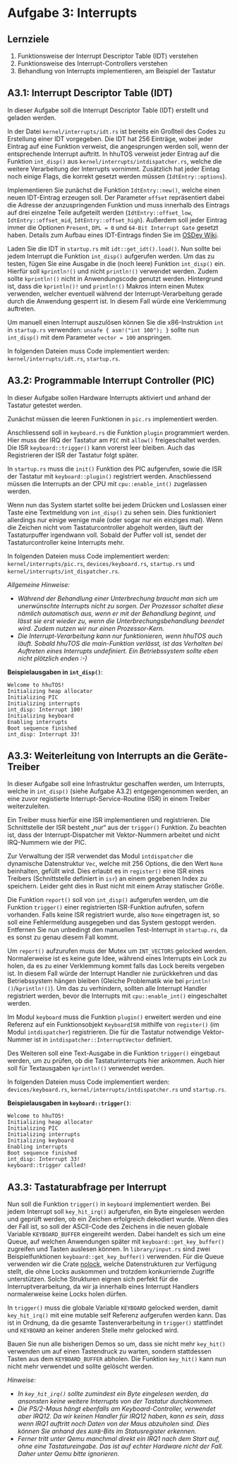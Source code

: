 # Aufgabe 3: Interrupts

## Lernziele

1. Funktionsweise der Interrupt Descriptor Table (IDT) verstehen
2. Funktionsweise des Interrupt-Controllers verstehen
2. Behandlung von Interrupts implementieren, am Beispiel der Tastatur

## A3.1: Interrupt Descriptor Table (IDT)
In dieser Aufgabe soll die Interrupt Descriptor Table (IDT) erstellt und geladen werden.

In der Datei `kernel/interrupts/idt.rs` ist bereits ein Großteil des Codes zu Erstellung einer IDT vorgegeben.
Die IDT hat 256 Einträge, wobei jeder Eintrag auf eine Funktion verweist, die angesprungen werden soll, wenn der entsprechende Interrupt auftritt. In hhuTOS verweist jeder Eintrag auf die Funktion `int_disp()` aus `kernel/interrupts/intdispatcher.rs`, welche die weitere Verarbeitung der Interrupts vornimmt.
Zusätzlich hat jeder Eintag noch einige Flags, die korrekt gesetzt werden müssen (`IdtEntry::options`).

Implementieren Sie zunächst die Funktion `IdtEntry::new()`, welche einen neuen IDT-Eintrag erzeugen soll. Der Parameter `offset` repräsentiert dabei die Adresse der anzuspringenden Funktion und muss innerhalb des Eintrags auf drei einzelne Teile aufgeteilt werden (`IdtEntry::offset_low`, `IdtEntry::offset_mid`, `IdtEntry::offset_high`). Außerdem soll jeder Eintrag immer die Optionen `Present`, `DPL = 0` und `64-Bit Interrupt Gate` gesetzt haben. Details zum Aufbau eines IDT-Eintrags finden Sie im [OSDev Wiki](https://wiki.osdev.org/Interrupt_Descriptor_Table#Structure_on_x86-64).

Laden Sie die IDT in `startup.rs` mit `idt::get_idt().load()`. Nun sollte bei jedem Interrupt die Funktion `int_disp()` aufgerufen werden. Um das zu testen, fügen Sie eine Ausgabe in die (noch leere) Funktion `int_disp()` ein. Hierfür soll `kprintln!()` und nicht `println!()` verwendet werden. Zudem sollte `kprintln!()` nicht in Anwendungscode genutzt werden. Hintergrund ist, dass die `kprintln()!` und `println!()` Makros intern einen Mutex verwenden, welcher eventuell während der Interrupt-Verarbeitung gerade durch die Anwendung gesperrt ist. In diesem Fall würde eine Verklemmung auftreten.

Um manuell einen Interrupt auszulösen können Sie die x86-Instruktion `int` in `startup.rs` verwenden: `unsafe { asm!("int 100"); }` sollte nun `int_disp()` mit dem Parameter `vector = 100` anspringen. 

In folgenden Dateien muss Code implementiert werden: `kernel/interrupts/idt.rs`, `startup.rs`.

## A3.2: Programmable Interrupt Controller (PIC)
In dieser Aufgabe sollen Hardware Interrupts aktiviert und anhand der Tastatur getestet werden.

Zunächst müssen die leeren Funktionen in `pic.rs` implementiert werden. 

Anschliessend soll in `keyboard.rs` die Funktion `plugin` programmiert werden. Hier muss der IRQ der Tastatur am `PIC` mit `allow()` freigeschaltet werden. Die ISR `keyboard::trigger()` kann vorerst leer bleiben. Auch das Registrieren der ISR der Tastatur folgt später.

In `startup.rs` muss die `init()` Funktion des PIC aufgerufen, sowie die ISR der Tastatur mit `keyboard::plugin()` registriert werden. Anschliessend müssen die Interrupts an der CPU mit `cpu::enable_int()` zugelassen werden.

Wenn nun das System startet sollte bei jedem Drücken und Loslassen einer Taste eine Textmeldung von `int_disp()` zu sehen sein. Dies funktioniert allerdings nur einige wenige male (oder sogar nur ein einziges mal). Wenn die Zeichen nicht vom Tastaturcontroller abgeholt werden, läuft der Tastaturpuffer irgendwann voll. Sobald der Puffer voll ist, sendet der Tastaturcontroller keine Interrupts mehr.

In folgenden Dateien muss Code implementiert werden: `kernel/interrupts/pic.rs`,
`devices/keyboard.rs`, `startup.rs` und `kernel/interrupts/int_dispatcher.rs`.

*Allgemeine Hinweise:*
- *Während der Behandlung einer Unterbrechung braucht man sich um unerwünschte Interrupts nicht zu sorgen. Der Prozessor schaltet diese nämlich automatisch aus, wenn er mit der Behandlung beginnt, und lässt sie erst wieder zu, wenn die Unterbrechungsbehandlung beendet wird. Zudem nutzen wir nur einen Prozessor-Kern.*
- *Die Interrupt-Verarbeitung kann nur funktionieren, wenn hhuTOS auch läuft. Sobald hhuTOS die main-Funktion verlässt, ist das Verhalten bei Auftreten eines Interrupts undefiniert. Ein Betriebssystem sollte eben nicht plötzlich enden :-)*


**Beispielausgaben in `int_disp()`**:
```
Welcome to hhuTOS!
Initializing heap allocator
Initializing PIC
Initializing interrupts
int_disp: Interrupt 100!
Initializing keyboard
Enabling interrupts
Boot sequence finished
int_disp: Interrupt 33!
```

## A3.3: Weiterleitung von Interrupts an die Geräte-Treiber
In dieser Aufgabe soll eine Infrastruktur geschaffen werden, um Interrupts, welche in `int_disp()` (siehe Aufgabe A3.2) entgegengenommen werden, an eine zuvor registierte Interrupt-Service-Routine (ISR) in einem Treiber weiterzuleiten.

Ein Treiber muss hierfür eine ISR implementieren und registrieren. Die Schnittstelle der ISR besteht „nur“ aus der `trigger()` Funktion. Zu beachten ist, dass der Interrupt-Dispatcher mit Vektor-Nummern arbeitet und nicht IRQ-Nummern wie der PIC.

Zur Verwaltung der ISR verwendet das Modul `intdispatcher` die dynamische Datenstruktur `Vec`, welche mit 256 Options, die den Wert `None` beinhalten, gefüllt wird. Dies erlaubt es in `register()` eine ISR eines Treibers (Schnittstelle definiert in `isr`) an einem gegebenen Index zu speichern. Leider geht dies in Rust nicht mit einem Array statischer Größe. 

Die Funktion `report()` soll von `int_disp()` aufgerufen werden, um die Funktion `trigger()` einer registrierten ISR-Funktion aufrufen, sofern vorhanden. Falls keine ISR registriert wurde, also `None` eingetragen ist, so soll eine Fehlermeldung ausgegeben und das System gestoppt werden. Entfernen Sie nun unbedingt den manuellen Test-Interrupt in `startup.rs`, da es sonst zu genau diesem Fall kommt.

Um `report()` aufzurufen muss der Mutex um `INT_VECTORS` gelocked werden. Normalerweise ist es keine gute Idee, während eines Interrupts ein Lock zu holen, da es zu einer Verklemmung kommt falls das Lock bereits vergeben ist. In diesem Fall würde der Interrupt Handler nie zurückkehren und das Betriebssystem hängen bleiben (Gleiche Problematik wie bei `println!()`/`kprintln!()`). Um das zu verhindern, sollten alle Interrupt Handler registriert werden, bevor die Interrupts mit `cpu::enable_int()` eingeschaltet werden.

Im Modul `keyboard` muss die Funktion `plugin()` erweitert werden und eine Referenz auf ein Funktionsobjekt `KeyboardISR` mithilfe von `register()` (im Modul `intdispatcher`) registrieren. Die für die Tastatur notwendige Vektor-Nummer ist in `intdispatcher::InterruptVector` definiert. 

Des Weiteren soll eine Text-Ausgabe in die Funktion `trigger()` eingebaut werden, um zu prüfen, ob die Tastaturinterrupts hier ankommen. Auch hier soll für Textausgaben `kprintln!()` verwendet werden.

In folgenden Dateien muss Code implementiert werden: `devices/keyboard.rs`, `kernel/interrupts/intdispatcher.rs` und `startup.rs`.

**Beispielausgaben in `keyboard::trigger()`**:
```
Welcome to hhuTOS!
Initializing heap allocator
Initializing PIC
Initializing interrupts
Initializing keyboard
Enabling interrupts
Boot sequence finished
int_disp: Interrupt 33!
keyboard::trigger called!
```

## A3.3: Tastaturabfrage per Interrupt
Nun soll die Funktion `trigger()` in `keyboard` implementiert werden. Bei jedem Interrupt soll `key_hit_irq()` aufgerufen, ein Byte eingelesen werden und geprüft werden, ob ein Zeichen erfolgreich dekodiert wurde. Wenn dies der Fall ist, so soll der ASCII-Code des Zeichens in die neuen globale Variable `KEYBOARD_BUFFER` eingereiht werden. Dabei handelt es sich um eine Queue, auf welchen Anwendungen später mit `keyboard::get_key_buffer()` zugreifen und Tasten auslesen können. In `library/input.rs` sind zwei Beispielfunktionen `keyboard::get_key_buffer()` verwenden. Für die Queue verwenden wir die Crate [nolock](https://lib.rs/crates/nolock), welche Datenstrukturen zur Verfügung stellt, die ohne Locks auskommen und trotzdem konkurriernde Zugriffe unterstützen. Solche Strukturen eignen sich perfekt für die Interruptverarbeitung, da wir ja innerhalb eines Interrupt Handlers normalerweise keine Locks holen dürfen.

In `trigger()` muss die globale Variable `KEYBOARD` gelocked werden, damit `key_hit_irq()` mit eine mutable self Referenz aufgerufen werden kann. Das ist in Ordnung, da die gesamte Tastenverarbeitung in `trigger()` stattfindet und `KEYBOARD` an keiner anderen Stelle mehr gelocked wird.

Bauen Sie nun alle bisherigen Demos so um, dass sie nicht mehr `key_hit()` verwenden um auf einen Tastendruck zu warten, sondern stattdessen Tasten aus dem `KEYBOARD_BUFFER` abholen. Die Funktion `key_hit()` kann nun nicht mehr verwendet und sollte gelöscht werden.

*Hinweise:*

- *In `key_hit_irq()` sollte zumindest ein Byte eingelesen werden, da ansonsten keine weitere Interrupts von der Tastatur durchkommen.*
- *Die PS/2-Maus hängt ebenfalls am Keyboard-Controller, verwendet aber IRQ12. Da wir keinen Handler für IRQ12 haben, kann es sein, dass wenn IRQ1 auftritt noch Daten von der Maus abzuholen sind. Dies können Sie anhand des `AUXB`-Bits im Statusregister erkennen.*
- *Ferner tritt unter Qemu manchmal direkt ein IRQ1 nach dem Start auf, ohne eine Tastatureingabe. Das ist auf echter Hardware nicht der Fall. Daher unter Qemu bitte ignorieren.*
